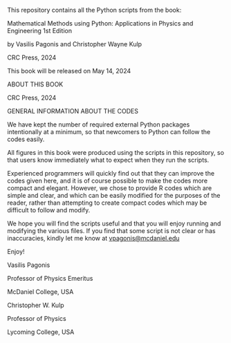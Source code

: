 This repository contains all the Python scripts from the book:

Mathematical Methods using Python: Applications in Physics and Engineering 1st Edition

by Vasilis Pagonis and  Christopher Wayne Kulp 

CRC Press, 2024

This book will be released on May 14, 2024

ABOUT THIS BOOK

CRC Press, 2024

GENERAL INFORMATION ABOUT THE CODES

We have kept the number of required external Python packages intentionally at a minimum, so that newcomers to Python can follow the codes easily.

All figures in this book were produced using the scripts in this repository, so that users know immediately what to expect when they run the scripts.

Experienced programmers will quickly find out that they can improve the codes given here, and it is of course possible to make the codes more compact 
and elegant. However, we chose to provide R codes which are simple and clear, and which can be easily modified for the purposes of the reader, 
rather than attempting to create compact codes which may be difficult to follow and modify.

We hope you will find the scripts useful and that you will enjoy running and modifying the various files. If you find that some script is not clear or has inaccuracies, kindly let me know at vpagonis@mcdaniel.edu

Enjoy!

Vasilis Pagonis

Professor of Physics Emeritus

McDaniel College, USA

Christopher W. Kulp

Professor of Physics

Lycoming College, USA
